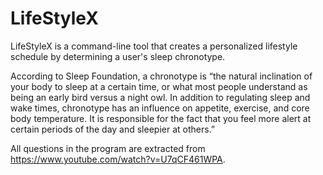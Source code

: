# LifeStyleX
LifeStyleX is a command-line tool that creates a personalized lifestyle schedule by determining a user's sleep chronotype.

According to Sleep Foundation, a chronotype is “the natural inclination of your body to sleep at a certain time, or what most people understand as being an early bird versus a night owl. In addition to regulating sleep and wake times, chronotype has an influence on appetite, exercise, and core body temperature. It is responsible for the fact that you feel more alert at certain periods of the day and sleepier at others.” 

All questions in the program are extracted from https://www.youtube.com/watch?v=U7qCF461WPA.